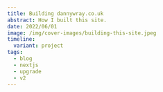 ```yaml
---
title: Building dannywray.co.uk
abstract: How I built this site.
date: 2022/06/01
image: /img/cover-images/building-this-site.jpeg
timeline:
  variant: project
tags:
  - blog
  - nextjs
  - upgrade
  - v2
---
```

